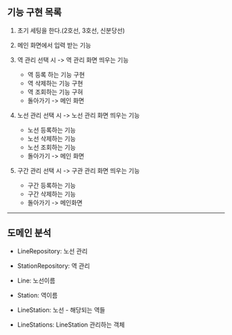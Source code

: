 ## 기능 구현 목록

1. 초기 세팅을 한다.(2호선, 3호선, 신분당선)

2. 메인 화면에서 입력 받는 기능

3. 역 관리 선택 시 -> 역 관리 화면 띄우는 기능
   * 역 등록 하는 기능 구현
   * 역 삭제하는 기능 구현
   * 역 조회하는 기능 구혀 
   * 돌아가기 -> 메인 화면

4. 노선 관리 선택 시 -> 노선 관리 화면 띄우는 기능
   * 노선 등록하는 기능
   * 노선 삭제하는 기능
   * 노선 조회하는 기능
   * 돌아가기 -> 메인 화면

5. 구간 관리 선택 시 -> 구관 관리 화면 띄우는 기능
   * 구간 등록하는 기능
   * 구간 삭제하는 기능
   * 돌아가기 -> 메인화면


-----

## 도메인 분석

* LineRepository: 노선 관리
* StationRepository: 역 관리

* Line: 노선이름
* Station: 역이름

* LineStation: 노선 - 해당되는 역들 
* LineStations: LineStation 관리하는 객체
